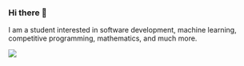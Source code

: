 ### Hi there 👋

I am a student interested in software development, machine learning, competitive programming, mathematics, and much more.
<!-- <br>
## Connect with me
[<img align="left" alt="linked-in" src="https://img.shields.io/badge/linkedin-%230077B5.svg?&style=for-the-badge&logo=linkedin&logoColor=white" />](eventually will add linkedin url)
[<img align="left" alt="medium" src="https://img.shields.io/badge/medium-%2312100E.svg?&style=for-the-badge&logo=medium&logoColor=white" />](eventually will add medium url)
[<img align="left" alt="stack-overflow" src="https://img.shields.io/badge/stack%20overflow-FE7A16?logo=stack-overflow&logoColor=white&style=for-the-badge" />](eventually will add stackoverflow url) -->


<!-- Most used languages stats -->
![](https://github-readme-stats.vercel.app/api/top-langs/?username=jonahgluck&layout=compact&langs_count=10&theme=dracula&include_all_commits=true&hide_border=true)

<!-- Contribution stats -->
<!-- ![](https://github-readme-stats.vercel.app/api?username=jonahgluck&show_icons=true&theme=dracula&include_all_commits=true&hide_border=true) -->
